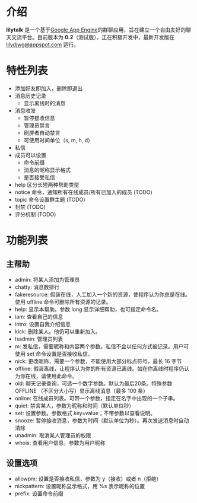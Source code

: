 介绍
====
**lilytalk** 是一个基于[Google App Engine][GAE]的群聊应用，旨在建立一个自由友好的聊天交流平台。目前版本为 **0.2**（测试版），正在积极开发中，最新开发版在 lilydjwg@appspot.com 运行。

特性列表
========
* 添加好友即加入，删除即退出
* 消息历史记录
  * 显示离线时的消息
* 消息收发
  * 暂停接收信息
  * 管理员禁言
  * 刷屏者自动禁言
  * 可使用时间单位（s, m, h, d）
* 私信
* 成员可以设置
  * 命令前缀
  * 消息的昵称显示格式
  * 是否接受私信
* help 区分长短两种帮助类型
* notice 命令，通知所有在线成员/所有已加入的成员 (TODO)
* topic 命令设置群主题 (TODO)
* 封禁 (TODO)
* 评分机制 (TODO)

功能列表
========

主帮助
------
* admin:	将某人添加为管理员
* chatty:	消息数排行
* fakeresource:	假装在线，人工加入一个新的资源，使程序认为你总是在线。使用 offline 命令可删除所有资源的记录。
* help:	显示本帮助。参数 long 显示详细帮助，也可指定命令名。
* iam:	查看自己的信息
* intro:	设置自我介绍信息
* kick:	删除某人。他仍可以重新加入。
* lsadmin:	管理员列表
* m:	发私信，需要昵称和内容两个参数。私信不会以任何方式被记录。用户可使用 set 命令设置是否接收私信。
* nick:	更改昵称，需要一个参数，不能使用大部分标点符号，最长 16 字节
* offline:	假装离线，让程序认为你的所有资源已离线。如在你离线时程序仍认为你在线，请使用此命令。
* old:	聊天记录查询，可选一个数字参数。默认为最后20条。特殊参数 OFFLINE （不区分大小写）显示离线消息（最多 100 条）
* online:	在线成员列表。可带一个参数，指定在名字中出现的一个子串。
* quiet:	禁言某人，参数为昵称和时间（默认单位秒）
* set:	设置参数。参数格式 key=value；不带参数以查看说明。
* snooze:	暂停接收消息，参数为时间（默认单位为秒）。再次发送消息时自动清除
* unadmin:	取消某人管理员的权限
* whois:	查看用户信息，参数为用户昵称

设置选项
--------
* allowpm:	设置是否接收私信，参数为 y（接收）或者 n（拒绝）
* nickpattern:	设置昵称显示格式，用 %s 表示昵称的位置
* prefix:	设置命令前缀

[GAE]:http://code.google.com/appengine/
